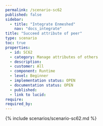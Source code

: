 ```yaml
---
permalink: /scenario-sc62
published: false
sidebar:
  - title: "Integrate Enmeshed"
    nav: "docs_integrate"
title: "Succeed attribute of peer"
type: scenario
toc: true
properties:
  - id: SC62
  - category: Manage attributes of others
  - description:
  - customer: All
  - component: Runtime
  - level: Beginner
  - implementation status: OPEN
  - documentation status: OPEN
  - published:
  - link to lucid:
require:
required_by:
---
```


{% include scenarios/scenario-sc62.md %}
